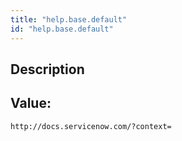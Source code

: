 ```yaml
---
title: "help.base.default"
id: "help.base.default"
---
```

## Description



## Value: 
```
http://docs.servicenow.com/?context=
```